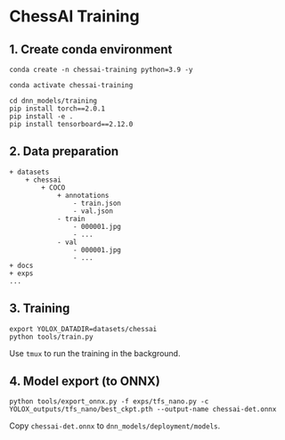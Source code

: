 # ChessAI Training

## 1. Create conda environment

```shell
conda create -n chessai-training python=3.9 -y
```

```shell
conda activate chessai-training
```

```shell
cd dnn_models/training
pip install torch==2.0.1
pip install -e .
pip install tensorboard==2.12.0
```

## 2. Data preparation

```text
+ datasets
    + chessai
        + COCO
            + annotations
                - train.json
                - val.json
            - train
                - 000001.jpg
                - ...
            - val
                - 000001.jpg
                - ...
+ docs
+ exps
...
```

## 3. Training

```shell
export YOLOX_DATADIR=datasets/chessai
python tools/train.py 
```

Use `tmux` to run the training in the background.

## 4. Model export (to ONNX)

```shell
python tools/export_onnx.py -f exps/tfs_nano.py -c YOLOX_outputs/tfs_nano/best_ckpt.pth --output-name chessai-det.onnx
```

Copy `chessai-det.onnx` to `dnn_models/deployment/models`.
